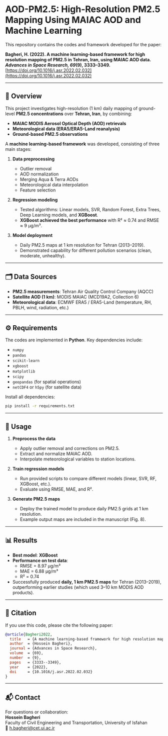 # AOD-PM2.5: High-Resolution PM2.5 Mapping Using MAIAC AOD and Machine Learning

This repository contains the codes and framework developed for the paper:  

**Bagheri, H. (2022). A machine learning-based framework for high resolution mapping of PM2.5 in Tehran, Iran, using MAIAC AOD data. *Advances in Space Research, 69*(9), 3333–3349.**  
[https://doi.org/10.1016/j.asr.2022.02.032](https://doi.org/10.1016/j.asr.2022.02.032)

---

## 📖 Overview

This project investigates high-resolution (1 km) daily mapping of ground-level **PM2.5 concentrations** over **Tehran, Iran**, by combining:

- **MAIAC MODIS Aerosol Optical Depth (AOD) retrievals**  
- **Meteorological data (ERA5/ERA5-Land reanalysis)**  
- **Ground-based PM2.5 observations**

A **machine learning-based framework** was developed, consisting of three main stages:

1. **Data preprocessing**  
   - Outlier removal  
   - AOD normalization  
   - Merging Aqua & Terra AODs  
   - Meteorological data interpolation  
   - Feature selection  

2. **Regression modeling**  
   - Tested algorithms: Linear models, SVR, Random Forest, Extra Trees, Deep Learning models, and **XGBoost**.  
   - **XGBoost achieved the best performance** with R² ≈ 0.74 and RMSE ≈ 9 μg/m³.  

3. **Model deployment**  
   - Daily PM2.5 maps at 1 km resolution for Tehran (2013–2019).  
   - Demonstrated capability for different pollution scenarios (clean, moderate, unhealthy).  

---

## 🗂 Data Sources

- **PM2.5 measurements**: Tehran Air Quality Control Company (AQCC)  
- **Satellite AOD (1 km)**: MODIS MAIAC (MCD19A2, Collection 6)  
- **Meteorological data**: ECMWF ERA5 / ERA5-Land (temperature, RH, PBLH, wind, radiation, etc.)  

---

## ⚙️ Requirements

The codes are implemented in **Python**. Key dependencies include:

- `numpy`  
- `pandas`  
- `scikit-learn`  
- `xgboost`  
- `matplotlib`  
- `scipy`  
- `geopandas` (for spatial operations)  
- `netCDF4` or `h5py` (for satellite data)  

Install all dependencies:

```bash
pip install -r requirements.txt
```

---

## 🚀 Usage

1. **Preprocess the data**  
   - Apply outlier removal and corrections on PM2.5.  
   - Extract and normalize MAIAC AOD.  
   - Interpolate meteorological variables to station locations.  

2. **Train regression models**  
   - Run provided scripts to compare different models (linear, SVR, RF, XGBoost, etc.).  
   - Evaluate using RMSE, MAE, and R².  

3. **Generate PM2.5 maps**  
   - Deploy the trained model to produce daily PM2.5 grids at 1 km resolution.  
   - Example output maps are included in the manuscript (Fig. 8).  

---

## 📊 Results

- **Best model**: **XGBoost**  
- **Performance on test data**:  
  - RMSE = 8.97 μg/m³  
  - MAE = 6.88 μg/m³  
  - R² = 0.74  
- Successfully produced **daily, 1 km PM2.5 maps** for Tehran (2013–2019), outperforming earlier studies (which used 3–10 km MODIS AOD products).  

---

## 📌 Citation

If you use this code, please cite the following paper:

```bibtex
@article{Bagheri2022,
  title   = {A machine learning-based framework for high resolution mapping of PM2.5 in Tehran, Iran, using MAIAC AOD data},
  author  = {Hossein Bagheri},
  journal = {Advances in Space Research},
  volume  = {69},
  number  = {9},
  pages   = {3333--3349},
  year    = {2022},
  doi     = {10.1016/j.asr.2022.02.032}
}
```

---

## 📬 Contact

For questions or collaboration:  
**Hossein Bagheri**  
Faculty of Civil Engineering and Transportation, University of Isfahan  
📧 h.bagheri@cet.ui.ac.ir  
